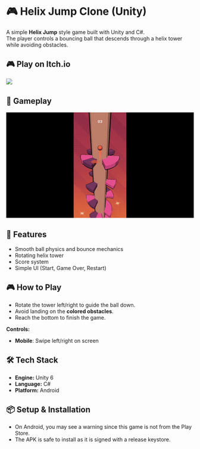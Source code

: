 # 🎮 Helix Jump Clone (Unity)

A simple **Helix Jump** style game built with Unity and C#.  
The player controls a bouncing ball that descends through a helix tower while avoiding obstacles.

## 🎮 Play on Itch.io

<a href="https://aether07.itch.io/">
  <img src="https://static.itch.io/images/app-icon.png" width="42" />
</a>

## 📸 Gameplay
![Helix Jump Demo](Media/HelixJumpGIF.gif)  

## 🚀 Features
- Smooth ball physics and bounce mechanics  
- Rotating helix tower  
- Score system  
- Simple UI (Start, Game Over, Restart)  

## 🎮 How to Play
- Rotate the tower left/right to guide the ball down.  
- Avoid landing on the **colored obstacles**.  
- Reach the bottom to finish the game.  

**Controls:**    
- **Mobile**: Swipe left/right on screen  

## 🛠️ Tech Stack
- **Engine:** Unity 6  
- **Language:** C#  
- **Platform:** Android  

## 📦 Setup & Installation
- On Android, you may see a warning since this game is not from the Play Store.
- The APK is safe to install as it is signed with a release keystore.
